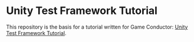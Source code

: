 Unity Test Framework Tutorial
=============================

This repository is the basis for a tutorial written for Game Conductor: [Unity Test Framework Tutorial](https://gameconductor.net/blog/unity-test-framework-tutorial.html).
